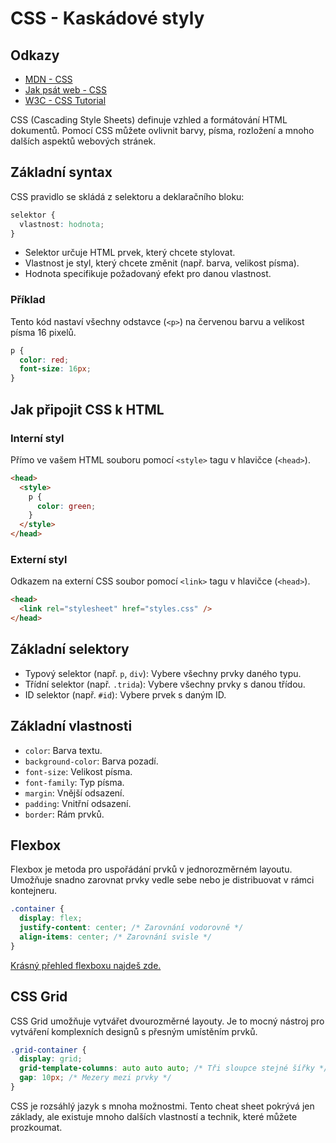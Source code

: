 # CSS - Kaskádové styly

## Odkazy

- [MDN - CSS](https://developer.mozilla.org/en-US/docs/Web/CSS)
- [Jak psát web - CSS](https://www.jakpsatweb.cz/css/)
- [W3C - CSS Tutorial](https://www.w3schools.com/css/)

CSS (Cascading Style Sheets) definuje vzhled a formátování HTML dokumentů.
Pomocí CSS můžete ovlivnit barvy, písma, rozložení a mnoho dalších aspektů webových stránek.

## Základní syntax

CSS pravidlo se skládá z selektoru a deklaračního bloku:

```css
selektor {
  vlastnost: hodnota;
}
```

- Selektor určuje HTML prvek, který chcete stylovat.
- Vlastnost je styl, který chcete změnit (např. barva, velikost písma).
- Hodnota specifikuje požadovaný efekt pro danou vlastnost.

### Příklad

Tento kód nastaví všechny odstavce (`<p>`) na červenou barvu a velikost písma 16 pixelů.

```css
p {
  color: red;
  font-size: 16px;
}
```

## Jak připojit CSS k HTML

### Interní styl

Přímo ve vašem HTML souboru pomocí `<style>` tagu v hlavičce (`<head>`).

```html
<head>
  <style>
    p {
      color: green;
    }
  </style>
</head>
```

### Externí styl

Odkazem na externí CSS soubor pomocí `<link>` tagu v hlavičce (`<head>`).

```html
<head>
  <link rel="stylesheet" href="styles.css" />
</head>
```

## Základní selektory

- Typový selektor (např. `p`, `div`): Vybere všechny prvky daného typu.
- Třídní selektor (např. `.trida`): Vybere všechny prvky s danou třídou.
- ID selektor (např. `#id`): Vybere prvek s daným ID.

## Základní vlastnosti

- `color`: Barva textu.
- `background-color`: Barva pozadí.
- `font-size`: Velikost písma.
- `font-family`: Typ písma.
- `margin`: Vnější odsazení.
- `padding`: Vnitřní odsazení.
- `border`: Rám prvků.

## Flexbox

Flexbox je metoda pro uspořádání prvků v jednorozměrném layoutu. Umožňuje
snadno zarovnat prvky vedle sebe nebo je distribuovat v rámci kontejneru.

```css
.container {
  display: flex;
  justify-content: center; /* Zarovnání vodorovně */
  align-items: center; /* Zarovnání svisle */
}
```

[Krásný přehled flexboxu najdeš zde.](https://css-tricks.com/snippets/css/a-guide-to-flexbox/)

## CSS Grid

CSS Grid umožňuje vytvářet dvourozměrné layouty. Je to mocný nástroj pro vytváření komplexních designů s přesným umístěním prvků.

```css
.grid-container {
  display: grid;
  grid-template-columns: auto auto auto; /* Tři sloupce stejné šířky */
  gap: 10px; /* Mezery mezi prvky */
}
```

CSS je rozsáhlý jazyk s mnoha možnostmi. Tento cheat sheet pokrývá jen základy, ale existuje mnoho dalších vlastností a technik, které můžete prozkoumat.
